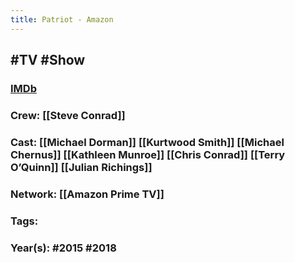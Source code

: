 ```yaml
---
title: Patriot - Amazon
---
```


## #TV #Show
### [IMDb](https://www.imdb.com/title/tt4687882/)

### Crew: [[Steve Conrad]]

### Cast: [[Michael Dorman]] [[Kurtwood Smith]] [[Michael Chernus]] [[Kathleen Munroe]] [[Chris Conrad]] [[Terry O’Quinn]] [[Julian Richings]]

### Network: [[Amazon Prime TV]]

### Tags: 

### Year(s): #2015 #2018

